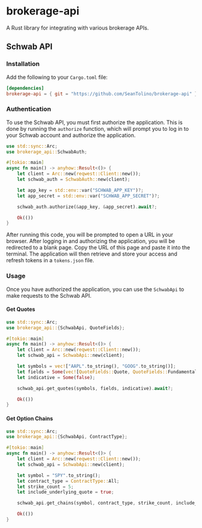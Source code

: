 # brokerage-api
A Rust library for integrating with various brokerage APIs.

## Schwab API

### Installation

Add the following to your `Cargo.toml` file:

```toml
[dependencies]
brokerage-api = { git = "https://github.com/SeanTolino/brokerage-api" }
```

### Authentication

To use the Schwab API, you must first authorize the application. This is done by running the `authorize` function, which will prompt you to log in to your Schwab account and authorize the application.

```rust
use std::sync::Arc;
use brokerage_api::SchwabAuth;

#[tokio::main]
async fn main() -> anyhow::Result<()> {
    let client = Arc::new(reqwest::Client::new());
    let schwab_auth = SchwabAuth::new(client);

    let app_key = std::env::var("SCHWAB_APP_KEY")?;
    let app_secret = std::env::var("SCHWAB_APP_SECRET")?;

    schwab_auth.authorize(&app_key, &app_secret).await?;

    Ok(())
}
```

After running this code, you will be prompted to open a URL in your browser. After logging in and authorizing the application, you will be redirected to a blank page. Copy the URL of this page and paste it into the terminal. The application will then retrieve and store your access and refresh tokens in a `tokens.json` file.

### Usage

Once you have authorized the application, you can use the `SchwabApi` to make requests to the Schwab API.

#### Get Quotes

```rust
use std::sync::Arc;
use brokerage_api::{SchwabApi, QuoteFields};

#[tokio::main]
async fn main() -> anyhow::Result<()> {
    let client = Arc::new(reqwest::Client::new());
    let schwab_api = SchwabApi::new(client);

    let symbols = vec!["AAPL".to_string(), "GOOG".to_string()];
    let fields = Some(vec![QuoteFields::Quote, QuoteFields::Fundamental]);
    let indicative = Some(false);

    schwab_api.get_quotes(symbols, fields, indicative).await?;

    Ok(())
}
```

#### Get Option Chains

```rust
use std::sync::Arc;
use brokerage_api::{SchwabApi, ContractType};

#[tokio::main]
async fn main() -> anyhow::Result<()> {
    let client = Arc::new(reqwest::Client::new());
    let schwab_api = SchwabApi::new(client);

    let symbol = "SPY".to_string();
    let contract_type = ContractType::All;
    let strike_count = 5;
    let include_underlying_quote = true;

    schwab_api.get_chains(symbol, contract_type, strike_count, include_underlying_quote).await?;

    Ok(())
}
